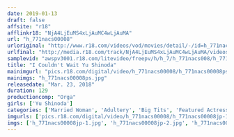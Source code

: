 ```yaml
---
date: 2019-01-13
draft: false
affsite: "r18"
afflinkr18: "NjA4LjEuMS4xLjAuMC4wLjAuMA"
url: "h_771nacs00008"
urloriginal: "http://www.r18.com/videos/vod/movies/detail/-/id=h_771nacs00008"
urlfinal: "http://media.r18.com/track/NjA4LjEuMS4xLjAuMC4wLjAuMA/videos/vod/movies/detail/-/id=h_771nacs00008"
samplevid: "awspv3001.r18.com/litevideo/freepv/h/h_7/h_771nacs008/h_771nacs008_dmb_w.mp4"
title: "I Couldn't Wait Yu Shinoda"
mainimgurl: "pics.r18.com/digital/video/h_771nacs00008/h_771nacs00008ps.jpg"
mainimgs: "h_771nacs00008ps.jpg"
releasedate: "Mar. 23, 2018"
duration: 129
productioncomp: "Orga"
girls: ['Yu Shinoda']
categories: ['Married Woman', 'Adultery', 'Big Tits', 'Featured Actress', 'Cheating Wife', 'Drama', 'Hi-Def']
imgurls: ['pics.r18.com/digital/video/h_771nacs00008/h_771nacs00008jp-1.jpg', 'pics.r18.com/digital/video/h_771nacs00008/h_771nacs00008jp-2.jpg', 'pics.r18.com/digital/video/h_771nacs00008/h_771nacs00008jp-3.jpg', 'pics.r18.com/digital/video/h_771nacs00008/h_771nacs00008jp-4.jpg', 'pics.r18.com/digital/video/h_771nacs00008/h_771nacs00008jp-5.jpg', 'pics.r18.com/digital/video/h_771nacs00008/h_771nacs00008jp-6.jpg', 'pics.r18.com/digital/video/h_771nacs00008/h_771nacs00008jp-7.jpg', 'pics.r18.com/digital/video/h_771nacs00008/h_771nacs00008jp-8.jpg', 'pics.r18.com/digital/video/h_771nacs00008/h_771nacs00008jp-9.jpg', 'pics.r18.com/digital/video/h_771nacs00008/h_771nacs00008jp-10.jpg', 'pics.r18.com/digital/video/h_771nacs00008/h_771nacs00008jp-11.jpg', 'pics.r18.com/digital/video/h_771nacs00008/h_771nacs00008jp-12.jpg', 'pics.r18.com/digital/video/h_771nacs00008/h_771nacs00008jp-13.jpg', 'pics.r18.com/digital/video/h_771nacs00008/h_771nacs00008jp-14.jpg', 'pics.r18.com/digital/video/h_771nacs00008/h_771nacs00008jp-15.jpg', 'pics.r18.com/digital/video/h_771nacs00008/h_771nacs00008jp-16.jpg', 'pics.r18.com/digital/video/h_771nacs00008/h_771nacs00008jp-17.jpg', 'pics.r18.com/digital/video/h_771nacs00008/h_771nacs00008jp-18.jpg', 'pics.r18.com/digital/video/h_771nacs00008/h_771nacs00008jp-19.jpg', 'pics.r18.com/digital/video/h_771nacs00008/h_771nacs00008jp-20.jpg']
imgs: ['h_771nacs00008jp-1.jpg', 'h_771nacs00008jp-2.jpg', 'h_771nacs00008jp-3.jpg', 'h_771nacs00008jp-4.jpg', 'h_771nacs00008jp-5.jpg', 'h_771nacs00008jp-6.jpg', 'h_771nacs00008jp-7.jpg', 'h_771nacs00008jp-8.jpg', 'h_771nacs00008jp-9.jpg', 'h_771nacs00008jp-10.jpg', 'h_771nacs00008jp-11.jpg', 'h_771nacs00008jp-12.jpg', 'h_771nacs00008jp-13.jpg', 'h_771nacs00008jp-14.jpg', 'h_771nacs00008jp-15.jpg', 'h_771nacs00008jp-16.jpg', 'h_771nacs00008jp-17.jpg', 'h_771nacs00008jp-18.jpg', 'h_771nacs00008jp-19.jpg', 'h_771nacs00008jp-20.jpg']
---
```


